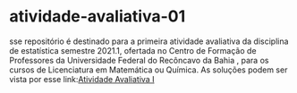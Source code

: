 # atividade-avaliativa-01
sse repositório é destinado para a primeira atividade avaliativa da disciplina de estatística semestre 2021.1, ofertada no Centro de Formação de Professores da Universidade Federal do Recôncavo da Bahia , para os cursos de Licenciatura em Matemática ou Química. As soluções podem ser vista por esse link:[Atividade Avaliativa I](atividade/readme.md)
